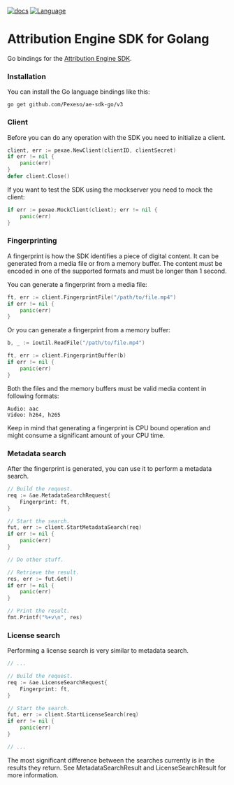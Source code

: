 [![docs](https://img.shields.io/badge/docs-reference-blue.svg)](https://docs.ae.pex.com/go/)
[![Language](https://img.shields.io/badge/Language-Go-blue.svg)](https://golang.org/)

# Attribution Engine SDK for Golang

Go bindings for the [Attribution Engine SDK](https://docs.ae.pex.com).

### Installation

You can install the Go language bindings like this:

    go get github.com/Pexeso/ae-sdk-go/v3


### Client

Before you can do any operation with the SDK you need to initialize a client.

```go
client, err := pexae.NewClient(clientID, clientSecret)
if err != nil {
    panic(err)
}
defer client.Close()
```

If you want to test the SDK using the mockserver you need to mock the client:

```go
if err := pexae.MockClient(client); err != nil {
    panic(err)
}
```


### Fingerprinting

A fingerprint is how the SDK identifies a piece of digital content.
It can be generated from a media file or from a memory buffer. The
content must be encoded in one of the supported formats and must be
longer than 1 second.

You can generate a fingerprint from a media file:

```go
ft, err := client.FingerprintFile("/path/to/file.mp4")
if err != nil {
    panic(err)
}
```

Or you can generate a fingerprint from a memory buffer:

```go
b, _ := ioutil.ReadFile("/path/to/file.mp4")

ft, err := client.FingerprintBuffer(b)
if err != nil {
    panic(err)
}
```

Both the files and the memory buffers must be valid media content in
following formats:

```
Audio: aac
Video: h264, h265
```

Keep in mind that generating a fingerprint is CPU bound operation and
might consume a significant amount of your CPU time.


### Metadata search

After the fingerprint is generated, you can use it to perform a metadata search.

```go
// Build the request.
req := &ae.MetadataSearchRequest{
    Fingerprint: ft,
}

// Start the search.
fut, err := client.StartMetadataSearch(req)
if err != nil {
    panic(err)
}

// Do other stuff.

// Retrieve the result.
res, err := fut.Get()
if err != nil {
    panic(err)
}

// Print the result.
fmt.Printf("%+v\n", res)
```


### License search

Performing a license search is very similar to metadata search.

```go
// ...

// Build the request.
req := &ae.LicenseSearchRequest{
    Fingerprint: ft,
}

// Start the search.
fut, err := client.StartLicenseSearch(req)
if err != nil {
    panic(err)
}

// ...
```

The most significant difference between the searches currently is in the
results they return. See MetadataSearchResult and LicenseSearchResult for
more information.
